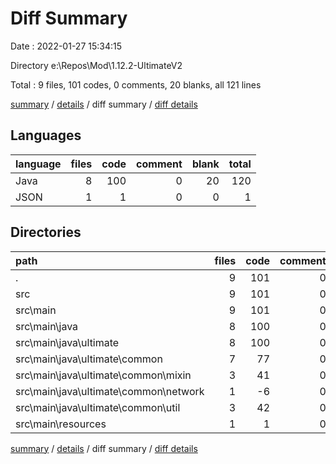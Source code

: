 # Diff Summary

Date : 2022-01-27 15:34:15

Directory e:\Repos\Mod\1.12.2-UltimateV2

Total : 9 files,  101 codes, 0 comments, 20 blanks, all 121 lines

[summary](results.md) / [details](details.md) / diff summary / [diff details](diff-details.md)

## Languages
| language | files | code | comment | blank | total |
| :--- | ---: | ---: | ---: | ---: | ---: |
| Java | 8 | 100 | 0 | 20 | 120 |
| JSON | 1 | 1 | 0 | 0 | 1 |

## Directories
| path | files | code | comment | blank | total |
| :--- | ---: | ---: | ---: | ---: | ---: |
| . | 9 | 101 | 0 | 20 | 121 |
| src | 9 | 101 | 0 | 20 | 121 |
| src\main | 9 | 101 | 0 | 20 | 121 |
| src\main\java | 8 | 100 | 0 | 20 | 120 |
| src\main\java\ultimate | 8 | 100 | 0 | 20 | 120 |
| src\main\java\ultimate\common | 7 | 77 | 0 | 15 | 92 |
| src\main\java\ultimate\common\mixin | 3 | 41 | 0 | 8 | 49 |
| src\main\java\ultimate\common\network | 1 | -6 | 0 | 0 | -6 |
| src\main\java\ultimate\common\util | 3 | 42 | 0 | 7 | 49 |
| src\main\resources | 1 | 1 | 0 | 0 | 1 |

[summary](results.md) / [details](details.md) / diff summary / [diff details](diff-details.md)